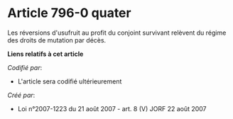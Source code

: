 # Article 796-0 quater

Les réversions d'usufruit au profit du conjoint survivant relèvent du régime des droits de mutation par décès.

**Liens relatifs à cet article**

_Codifié par_:

  - L'article sera codifié ultérieurement

_Créé par_:

  - Loi n°2007-1223 du 21 août 2007 - art. 8 (V) JORF 22 août 2007
